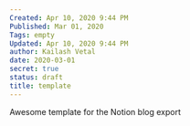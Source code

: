 ```yaml
---
Created: Apr 10, 2020 9:44 PM
Published: Mar 01, 2020
Tags: empty
Updated: Apr 10, 2020 9:44 PM
author: Kailash Vetal
date: 2020-03-01
secret: true
status: draft
title: template
---
```

Awesome template for the Notion blog export
